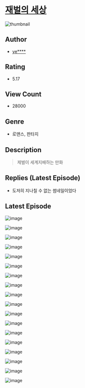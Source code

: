 # [재벌의 세상](https://comic.naver.com/challenge/list?titleId=810431)
![thumbnail](https://image-comic.pstatic.net/user_contents_data/challenge_comic/2023/05/23/308914/upload_3832898850401641522_480x623.jpeg)

## Author
- [ye****](https://comic.naver.com/artistTitle?id=308914)

## Rating
- 5.17

## View Count
- 28000

## Genre
- 로맨스, 판타지

## Description
> 제벌이 세계지배하는 만화

## Replies (Latest Episode)
- 도저히 지나칠 수 없는 썸네일이었다

## Latest Episode
![image](https://image-comic.pstatic.net/user_contents_data/challenge_comic/2023/05/23/308914/upload_7221349796620351799.jpeg)

![image](https://image-comic.pstatic.net/user_contents_data/challenge_comic/2023/05/23/308914/upload_7293636089881965104.jpeg)

![image](https://image-comic.pstatic.net/user_contents_data/challenge_comic/2023/05/23/308914/upload_3979324107223610467.jpeg)

![image](https://image-comic.pstatic.net/user_contents_data/challenge_comic/2023/05/23/308914/upload_3847306867197239609.jpeg)

![image](https://image-comic.pstatic.net/user_contents_data/challenge_comic/2023/05/23/308914/upload_7365411108589416755.jpeg)

![image](https://image-comic.pstatic.net/user_contents_data/challenge_comic/2023/05/23/308914/upload_3618750298487874616.jpeg)

![image](https://image-comic.pstatic.net/user_contents_data/challenge_comic/2023/05/23/308914/upload_7233678435866404151.jpeg)

![image](https://image-comic.pstatic.net/user_contents_data/challenge_comic/2023/05/23/308914/upload_3703475353826125362.jpeg)

![image](https://image-comic.pstatic.net/user_contents_data/challenge_comic/2023/05/23/308914/upload_3631697220394640438.jpeg)

![image](https://image-comic.pstatic.net/user_contents_data/challenge_comic/2023/05/23/308914/upload_3978196017705608247.jpeg)

![image](https://image-comic.pstatic.net/user_contents_data/challenge_comic/2023/05/23/308914/upload_3703426068223780153.jpeg)

![image](https://image-comic.pstatic.net/user_contents_data/challenge_comic/2023/05/23/308914/upload_3906086763837338673.jpeg)

![image](https://image-comic.pstatic.net/user_contents_data/challenge_comic/2023/05/23/308914/upload_7003490166889395257.jpeg)

![image](https://image-comic.pstatic.net/user_contents_data/challenge_comic/2023/05/23/308914/upload_7075828127030785591.jpeg)

![image](https://image-comic.pstatic.net/user_contents_data/challenge_comic/2023/05/23/308914/upload_7076387795696236133.jpeg)

![image](https://image-comic.pstatic.net/user_contents_data/challenge_comic/2023/05/23/308914/upload_7293638296703755314.jpeg)

![image](https://image-comic.pstatic.net/user_contents_data/challenge_comic/2023/05/23/308914/upload_3618751579092694372.jpeg)

![image](https://image-comic.pstatic.net/user_contents_data/challenge_comic/2023/05/24/308914/upload_7003715772961929016.jpeg)
